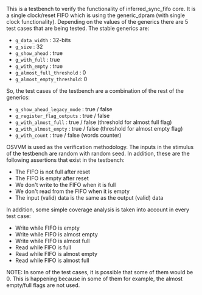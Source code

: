 This is a testbench to verify the functionality of inferred_sync_fifo core. It is a single clock/reset FIFO which is using the generic_dpram (with single clock functionality). Depending on the values of the generics there are 5 test cases that are being tested. The stable generics are:

  - `g_data_width`            : 32-bits
  - `g_size`                  : 32
  - `g_show_ahead`            : true
  - `g_with_full`             : true
  - `g_with_empty`            : true
  - `g_almost_full_threshold` : 0
  - `g_almost_empty_threshold`: 0

So, the test cases of the testbench are a combination of the rest of the generics:

  - `g_show_ahead_legacy_mode`  : true / false
  - `g_register_flag_outputs`   : true / false  
  - `g_with_almost_full`        : true / false  (threshold for almost full  flag)
  - `g_with_almost_empty`       : true / false  (threshold for almost empty flag)
  - `g_with_count`              : true / false  (words counter)

OSVVM is used as the verification methodology. The inputs in the stimulus of the testbench are random with random seed. In addition, these are the following assertions that exist in the testbench:

  - The FIFO is not full after reset
  - The FIFO is empty after reset
  - We don't write to the FIFO when it is full
  - We don't read from the FIFO when it is empty
  - The input (valid) data is the same as the output (valid) data

In addition, some simple coverage analysis is taken into account in every test case:

  - Write while FIFO is empty
  - Write while FIFO is almost empty
  - Write while FIFO is almost full
  - Read while FIFO is full
  - Read while FIFO is almost empty
  - Read while FIFO is almost full

NOTE: In some of the test cases, it is possible that some of them would be 0. This is happening because in some of them for example, the almost empty/full flags are not used.
